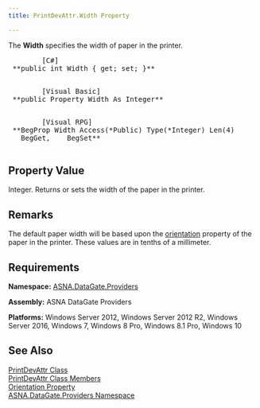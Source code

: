 ```yaml
---
title: PrintDevAttr.Width Property

---
```


The **Width** specifies the width of paper in the printer.
<pre class="prettyprint">
        <span class="lang">[C#]</span>
 **public int Width { get; set; }** 
      </pre>
<pre class="prettyprint">
        <span class="lang">[Visual Basic] </span>
 **public Property Width As Integer** 
      </pre>
<pre class="prettyprint">
        <span class="lang">[Visual RPG]</span>
 **BegProp Width Access(*Public) Type(*Integer) Len(4)
   BegGet,    BegSet** 
      </pre>

## Property Value

Integer. Returns or sets the width of the paper in the printer. 
## Remarks

The default paper width will be based upon the [ orientation](print-dev-attr-class-orientation-property.html) property of the paper in the printer. These values are in tenths of a millimeter.
## Requirements

**Namespace:** [ ASNA.DataGate.Providers](datagate-providers-namespace.html) 

**Assembly:** ASNA DataGate Providers

**Platforms:** Windows Server 2012, Windows Server 2012 R2, Windows Server 2016, Windows 7, Windows 8 Pro, Windows 8.1 Pro, Windows 10
## See Also


[PrintDevAttr Class](print-dev-attr-class.html)
      <br />
[PrintDevAttr Class Members](print-dev-attr-members.html)
      <br />
[Orientation Property](print-dev-attr-class-orientation-property.html)
      <br />
[ASNA.DataGate.Providers Namespace](datagate-providers-namespace.html)

